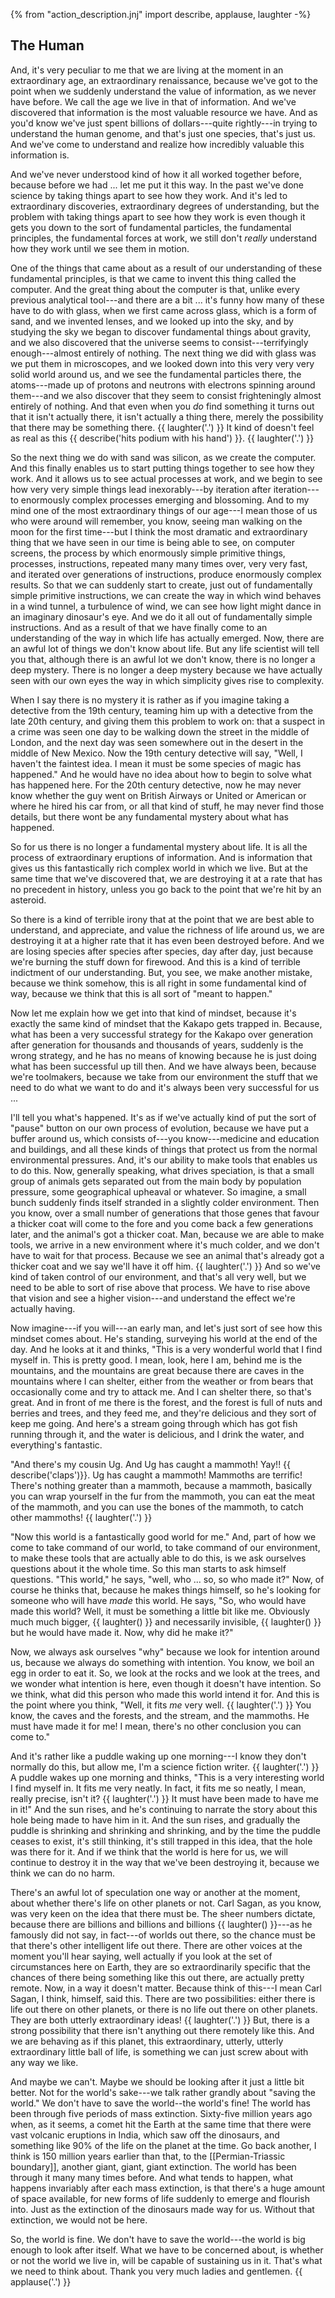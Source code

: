 {% from "action_description.jnj" import describe, applause, laughter -%}

## The Human

And, it's very peculiar to me that we are living at the moment in an
extraordinary age, an extraordinary renaissance, because we've
got to the point when we suddenly understand the value of information, as we
never have before. We call the age we live in that of information. And we've
discovered that information is the most valuable resource we have. And as
you'd know we've just spent billions of dollars---quite rightly---in trying to
understand the human genome, and that's just one species, that's just us. And
we've come to understand and realize how incredibly valuable this information is.

And we've never understood kind of how it all worked together before, because
before we had ... let me put it this way. In the past we've done science by
taking things apart to see how they work. And it's led to extraordinary
discoveries, extraordinary degrees of understanding, but the problem with
taking things apart to see how they work is even though it gets you down to
the sort of fundamental particles, the fundamental principles, the fundamental
forces at work, we still don't *really* understand how they work until we see
them in motion.

One of the things that came about as a result of our
understanding of these fundamental principles, is that we came to invent this
thing called the computer. And the great thing about the computer is that,
unlike every previous analytical tool---and there are a bit ... it's funny how
many of these have to do with glass, when we first came across glass, which is
a form of sand, and we invented lenses, and we looked up into the sky, and
by studying the sky we began to discover fundamental things about gravity,
and we also discovered that the universe seems to consist---terrifyingly
enough---almost entirely of nothing.
The next thing we did with glass was we put them in microscopes, and we looked
down into this very very very solid world around us, and we see the
fundamental particles there, the atoms---made up of protons and neutrons with
electrons spinning around them---and we also discover that they seem to consist
frighteningly almost entirely of nothing. And that even when you *do* find
something it turns out that it isn't actually there, it isn't actually a thing
there, merely the possibility that there may be something there. {{ laughter('.') }}
It kind of doesn't feel as real as this {{ describe('hits podium with his hand') }}.
{{ laughter('.') }}

So the next thing we do with sand was silicon, as we create the
computer. And this finally enables us to start putting things together to see
how they work. And it allows us to see actual processes at work, and we begin to
see how very very simple things lead inexorably---by iteration after
iteration---to enormously complex processes emerging and blossoming. And to my
mind one of the most extraordinary things of our age---I mean those of us who
were around will remember, you know, seeing man walking on the moon for the
first time---but I think the most dramatic and extraordinary thing that we have
seen in our time is being able to see, on computer screens, the process by which
enormously simple primitive things, processes, instructions, repeated many
many times over, very very fast, and iterated over generations of
instructions, produce enormously complex results. So that we can suddenly
start to create, just out of fundamentally simple primitive instructions, we
can create the way in which wind behaves in a wind tunnel, a turbulence of
wind, we can see how light might dance in an imaginary dinosaur's eye. And we
do it all out of fundamentally simple instructions. And as a result of that we
have finally come to an understanding of the way in which life has actually
emerged. Now, there are an awful lot of things we don't know about life. But
any life scientist will tell you that, although there is an awful lot we don't
know, there is no longer a deep mystery. There is no longer a deep mystery
because we have actually seen with our own eyes the way in which simplicity
gives rise to complexity.

When I say there is no mystery it is rather as if you imagine taking
a detective from the 19th century, teaming him up with a detective from the
late 20th century, and giving them this problem to work on: that a suspect in
a crime was seen one day to be walking down the street in the middle of
London, and the next day was seen somewhere out in the desert in the middle
of New Mexico. Now the 19th century detective will say, "Well, I haven't the
faintest idea. I mean it must be some species of magic has happened." And he
would have no idea about how to begin to solve what has happened here. For
the 20th century detective, now he may never know whether the guy went on
British Airways or United or American or where he hired his car from, or all
that kind of stuff, he may never find those details, but there wont be any
fundamental mystery about what has happened.

So for us there is no longer a fundamental mystery about life. It is all the
process of extraordinary eruptions of information. And is information that
gives us this fantastically rich complex world in which we live. But at the
same time that we've discovered that, we are destroying it at a rate that has
no precedent in history, unless you go back to the point that we're hit by an
asteroid.

So there is a kind of terrible irony that at the point that we are best able
to understand, and appreciate, and value the richness of life around us, we
are destroying it at a higher rate that it has even been destroyed before. And
we are losing species after species after species, day after day, just
because we're burning the stuff down for firewood. And this is a kind of
terrible indictment of our understanding. But, you see, we make another
mistake, because we think somehow, this is all right in some fundamental kind
of way, because we think that this is all sort of "meant to happen."

Now let me explain how we get into that kind of mindset, because it's exactly
the same kind of mindset that the Kakapo gets trapped in. Because, what has
been a very successful strategy for the Kakapo over generation after
generation for thousands and thousands of years, suddenly is the wrong
strategy, and he has no means of knowing because he is just doing what has
been successful up till then. And we have always been, because we're
toolmakers, because we take from our environment the stuff that we need to
do what we want to do and it's always been very successful for us ...

I'll tell you what's happened. It's as if we've actually kind of put the sort
of "pause" button on our own process of evolution, because we have put a
buffer around us, which consists of---you know---medicine and education and
buildings, and all these kinds of things that protect us from the normal
environmental pressures. And, it's our ability to make tools that enables us
to do this.
Now, generally speaking, what drives speciation, is that a small group of
animals gets separated out from the main body by population pressure, some
geographical upheaval or whatever. So imagine, a small bunch suddenly finds
itself stranded in a slightly colder environment. Then you know, over a small
number of generations that those genes that favour a thicker coat will come to
the fore and you come back a few generations later, and the animal's got a
thicker coat.
Man, because we are able to make tools, we arrive in a new environment where
it's much colder, and we don't have to wait for that process. Because we see
an animal that's already got a thicker coat and we say we'll have it off him.
{{ laughter('.') }}
And so we've kind of taken control of our environment, and that's all very
well, but we need to be able to sort of rise above that process. We have to
rise above that vision and see a higher vision---and understand the effect
we're actually having.

Now imagine---if you will---an early man, and let's just sort of see how this
mindset comes about. He's standing, surveying his world at the end of the day.
And he looks at it and thinks, "This is a very wonderful world that I find
myself in. This is pretty good. I mean, look, here I am, behind me is the
mountains, and the mountains are great because there are caves in the
mountains where I can shelter, either from the weather or from bears that
occasionally come and try to attack me. And I can shelter there, so that's
great. And in front of me there is the forest, and the forest is full of nuts and
berries and trees, and they feed me, and they're delicious and they sort of
keep me going. And here's a stream going through which has got fish running
through it, and the water is delicious, and I drink the water, and everything's
fantastic.

"And there's my cousin Ug. And Ug has caught a mammoth! Yay!! {{ describe('claps')}}. Ug
has caught a mammoth! Mammoths are terrific! There's nothing greater than a
mammoth, because a mammoth, basically you can wrap yourself in the fur from
the mammoth, you can eat the meat of the mammoth, and you can use the bones of
the mammoth, to catch other mammoths! {{ laughter('.') }}

"Now this world is a fantastically good world for me." And, part of how we
come to take command of our world, to take command of our environment, to make
these tools that are actually able to do this, is we ask ourselves questions
about it the whole time. So this man starts to ask himself questions. "This
world," he says, "well, who ... so, so who made it?" Now, of course he
thinks that, because he makes things himself, so he's looking for someone who
will have *made* this world. He says, "So, who would have made this world?
Well, it must be something a little bit like me. Obviously much much bigger,
{{ laughter() }} and necessarily invisible, {{ laughter() }} but he would have made
it. Now, why did he make it?"

Now, we always ask ourselves "why" because we look for intention around us,
because we always do something with intention. You know, we boil an
egg in order to eat it. So, we look at the rocks and we look at the trees, and
we wonder what intention is here, even though it doesn't have intention. So we
think, what did this person who made this world intend it for. And this is the
point where you think, "Well, it fits *me* very well. {{ laughter('.') }} You know,
the caves and the forests, and the stream, and the mammoths.
He must have made it for me! I mean, there's no other conclusion you can
come to."

And it's rather like a puddle waking up one morning---I know they don't normally
do this, but allow me, I'm a science fiction writer. {{ laughter('.') }} A puddle
wakes up one morning and thinks, "This is a very interesting world I find myself
in. It fits me very neatly.
In fact, it fits me so neatly, I mean, really precise, isn't it?
{{ laughter('.') }} It must have been made to have me in it!" And the sun rises, and
he's continuing to narrate the story about this hole being made to have him in
it. And the sun rises, and gradually the puddle is shrinking and shrinking and
shrinking, and by the time the puddle ceases to exist, it's still thinking,
it's still trapped in this idea, that the hole was there for it. And if we
think that the world is here for us, we will continue to destroy it in the way
that we've been destroying it, because we think we can do no harm.

There's an awful lot of speculation one way or another at the moment, about
whether there's life on other planets or not. Carl Sagan, as you know, was
very keen on the idea that there must be. The sheer numbers dictate, because
there are billions and billions and billions {{ laughter() }}---as he famously did
not say, in fact---of worlds out there, so the chance must be that there's other
intelligent life out there. There are other voices at the moment you'll hear
saying, well actually if you look at the set of circumstances here on Earth,
they are so extraordinarily specific that the chances of there being something
like this out there, are actually pretty remote.
Now, in a way it doesn't matter. Because think of this---I mean Carl Sagan, I
think, himself, said this. There are two possibilities: either there is life
out there on other planets, or there is no life out there on other planets.
They are both utterly extraordinary ideas! {{ laughter('.') }} But, there is a strong
possibility that there isn't anything out there remotely like this. And we are
behaving as if this planet, this extraordinary, utterly, utterly extraordinary
little ball of life, is something we can just screw about with any way we
like.

And maybe we can't. Maybe we should be looking after it just a little bit
better. Not for the world's sake---we talk rather grandly about "saving the
world." We don't have to save the world--the world's fine! The world has been
through five periods of mass extinction. Sixty-five million years ago when, as
it seems, a comet hit the Earth at the same time that there were vast volcanic
eruptions in India, which saw off the dinosaurs, and something like 90% of the
life on the planet at the time. Go back another, I think is 150 million
years earlier than that, to the [[Permian-Triassic boundary]], another giant,
giant, giant extinction. The world has been through it many many times before.
And what tends to happen, what happens invariably after each mass extinction,
is that there's a huge amount of space available, for new forms of life
suddenly to emerge and flourish into. Just as the extinction of the dinosaurs
made way for us. Without that extinction, we would not be here.

So, the world is fine. We don't have to save the world---the world is big
enough to look after itself. What we have to be concerned about, is whether or
not the world we live in, will be capable of sustaining us in it. That's what
we need to think about. Thank you very much ladies and gentlemen. {{ applause('.') }}
